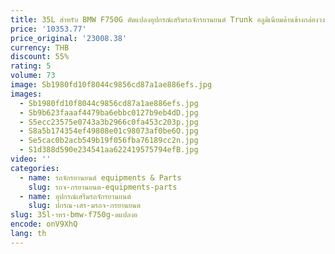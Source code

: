```yaml
---
title: 35L สําหรับ BMW F750G ดัดแปลงอุปกรณ์เสริมรถจักรยานยนต์ Trunk อลูมิเนียมด้านข้างกล่องวงเล็บด้านข้างกรอบ Tailstock พนักพิง
price: '10353.77'
price_original: '23008.38'
currency: THB
discount: 55%
rating: 5
volume: 73
image: Sb1980fd10f8044c9856cd87a1ae886efs.jpg
images:
  - Sb1980fd10f8044c9856cd87a1ae886efs.jpg
  - Sb9b623faaaf4479ba6ebbc0127b9eb4dD.jpg
  - S5ecc23575e0743a3b2966c0fa453c203p.jpg
  - S8a5b174354ef49808e01c98073af0be6O.jpg
  - Se5cac0b2acb549b19f056fba76189cc2n.jpg
  - S1d388d590e234541aa622419575794efB.jpg
video: ''
categories:
  - name: รถจักรยานยนต์ equipments & Parts
    slug: รถจ-กรยานยนต-equipments-parts
  - name: อุปกรณ์เสริมรถจักรยานยนต์
    slug: ปกรณ-เสร-มรถจ-กรยานยนต
slug: 35l-าหร-bmw-f750g-ดแปลงอ
encode: onV9XhQ
lang: th
---
```

  